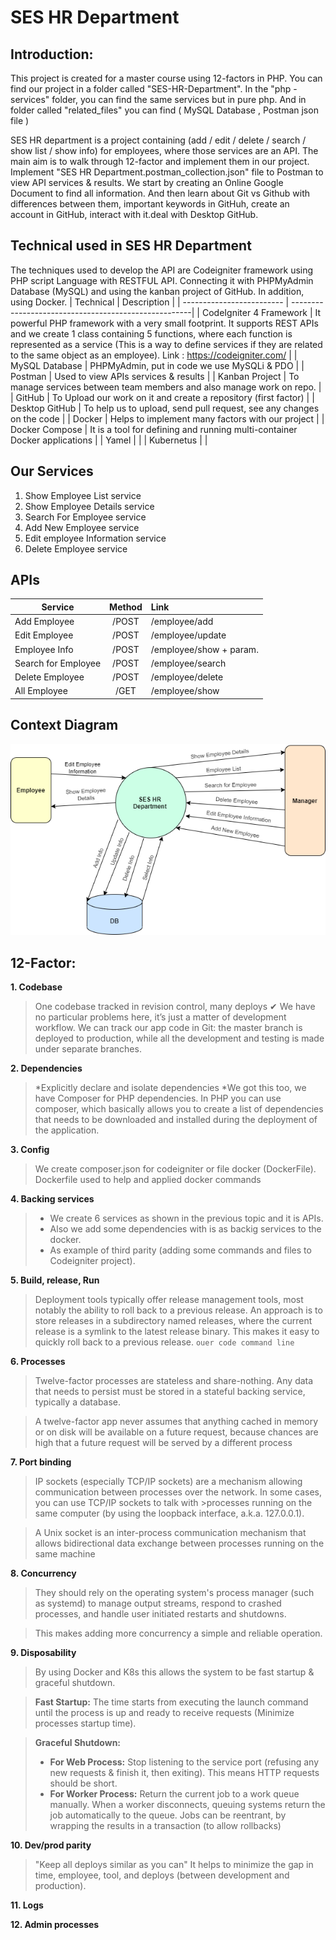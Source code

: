 # SES HR Department

## Introduction:
This project is created for a master course using 12-factors in PHP. 
You can find our project in a folder called "SES-HR-Department". 
In the "php - services" folder, you can find the same services but in pure php. 
And in folder called "related_files" you can find ( MySQL Database , Postman json file )

SES HR department is a project containing (add / edit / delete / search / show list / show info) for employees, where those services are an API. The main aim is to walk through 12-factor and implement them in our project. Implement "SES HR Department.postman_collection.json" file to Postman to view API services & results. We start by creating an Online Google Document to find all information. And then learn about Git vs Github with differences between them, important keywords in GitHuh, create an account in GitHub, interact with it.deal with Desktop GitHub.


## Technical used in SES HR Department
The techniques used to develop the API are Codeigniter framework using PHP script Language with RESTFUL API. Connecting it with PHPMyAdmin Database (MySQL) and using the kanban project of GitHub. In addition, using Docker.
| Technical                 | Description                                          |
| ------------------------- | -----------------------------------------------------|
| CodeIgniter 4 Framework   | It powerful PHP framework with a very small footprint. It supports REST APIs and we create 1 class containing 5 functions, where each function is represented as a service (This is a way to define services if they are related to the same object as an employee).  Link : https://codeigniter.com/                  |
| MySQL Database            | PHPMyAdmin, put in code we use MySQLi & PDO          |
| Postman                   | Used to view APIs services & results                 |
| Kanban Project            | To manage services between team members and also manage work on repo.         |
| GitHub                    | To Upload our work on it and create a repository (first factor)               |
| Desktop GitHub            | To help us to upload, send pull request, see any changes on the code          |
| Docker                    | Helps to implement many factors with our project                              |
| Docker Compose            | It is a tool for defining and running multi-container Docker applications     |
| Yamel                     |         |
| Kubernetus                |         |


## Our Services
1. Show Employee List service
2. Show Employee Details service
3. Search For Employee service
4. Add New Employee service
5. Edit employee Information service
6. Delete Employee service

## APIs
| Service             | Method        | Link                      |
| ------------------- |:-------------:| :-------------------------|
| Add Employee        |   /POST       | /employee/add             |
| Edit Employee       |   /POST       | /employee/update          |
| Employee Info       |   /POST       | /employee/show  + param.  |
| Search for Employee |   /POST       | /employee/search          |
| Delete Employee     |   /POST       | /employee/delete          |
| All Employee        |   /GET        | /employee/show            |

## Context Diagram
![Context Diagram](context_diagram.png)


## 12-Factor:
**1. Codebase**
>One codebase tracked in revision control, many deploys ✔
>We have no particular problems here, it’s just a matter of development workflow. 
>We can track our app code in Git: the master branch is deployed to production, while 
>all the development and testing is made under separate branches.


**2. Dependencies**
>*Explicitly declare and isolate dependencies
>*We got this too, we have Composer for PHP dependencies.
In PHP you can use composer, which basically allows you to create a list of dependencies that needs to be downloaded and installed during the deployment of the application.



**3. Config**
>We create composer.json for codeigniter or file docker (DockerFile).
>Dockerfile used to help and applied docker commands 



**4. Backing services**
>* We create 6 services as shown in the previous topic and it is APIs. 
>* Also we add some dependencies with is as backig services to the docker.
>* As example of third parity (adding some commands and files to Codeigniter project).



**5. Build, release, Run**
>Deployment tools typically offer release management tools, most notably the ability to roll back to a previous release.
>An approach is to store releases in a subdirectory named releases, where the current release is a symlink to the latest release binary. This makes it easy to quickly roll back to a previous release.
>`ouer code command line`


**6. Processes**
>Twelve-factor processes are stateless and share-nothing. Any data that needs to persist must be stored in a stateful backing service, typically a database.

>A twelve-factor app never assumes that anything cached in memory or on disk will be available on a future request, because chances are high that a future request will be served by a different process


**7. Port binding**
 >IP sockets (especially TCP/IP sockets) are a mechanism allowing communication between processes over the network. In some cases, you can use TCP/IP sockets to talk with >processes running on the same computer (by using the loopback interface, a.k.a. 127.0.0.1).

 >A Unix socket is an inter-process communication mechanism that allows bidirectional data exchange between processes running on the same machine


**8. Concurrency**
>They should rely on the operating system's process manager (such as systemd) to manage output streams, respond to crashed processes, and handle user initiated restarts and shutdowns.

> This makes adding more concurrency a simple and reliable operation.


**9. Disposability**
> By using Docker and K8s this allows the system to be fast startup & graceful shutdown. 

>  **Fast Startup:** 
>  The time starts from executing the launch command until the process is up and ready to receive requests (Minimize processes startup time).

>  **Graceful Shutdown:**
>    * **For Web Process:** Stop listening to the service port (refusing any new requests & finish it, then exiting). This means HTTP requests should be short.
>    * **For Worker Process:** Return the current job to a work queue manually. When a worker disconnects, queuing systems return the job automatically to the queue. Jobs can be reentrant, by wrapping the results in a transaction (to allow rollbacks)


**10. Dev/prod parity**
>"Keep all deploys similar as you can"
>It helps to minimize the gap in time, employee, tool, and deploys (between development and production).


**11. Logs**



**12. Admin processes**



